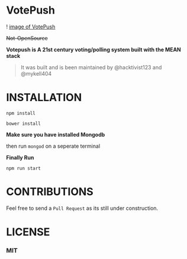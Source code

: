 # VotePush

! [image of VotePush](https://res.cloudinary.com/hacktivist/image/upload/v1514542203/Capture123_qqcsiu.png)

<del>Not-OpenSource</del>
  
**Votepush is A 21st century voting/polling system built with the MEAN stack**

>It was built and is been maintained by @hacktivist123 and @mykell404
>

# INSTALLATION

```npm install```<P>
```bower install```

**Make sure you have installed Mongodb**

then run ```mongod``` on a seperate terminal
  
 **Finally Run**
 
 ```npm run start```
 
 # CONTRIBUTIONS
 
 Feel free to send a <code>Pull Request</code> as its still under construction.
 
 
 # LICENSE
 
 <h3><b>MIT</b></h3>
